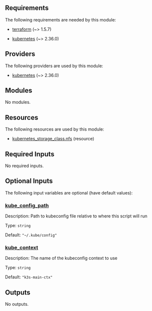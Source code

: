 <!-- BEGIN_TF_DOCS -->
## Requirements

The following requirements are needed by this module:

- <a name="requirement_terraform"></a> [terraform](#requirement\_terraform) (~> 1.5.7)

- <a name="requirement_kubernetes"></a> [kubernetes](#requirement\_kubernetes) (~> 2.36.0)

## Providers

The following providers are used by this module:

- <a name="provider_kubernetes"></a> [kubernetes](#provider\_kubernetes) (~> 2.36.0)

## Modules

No modules.

## Resources

The following resources are used by this module:

- [kubernetes_storage_class.nfs](https://registry.terraform.io/providers/hashicorp/kubernetes/latest/docs/resources/storage_class) (resource)

## Required Inputs

No required inputs.

## Optional Inputs

The following input variables are optional (have default values):

### <a name="input_kube_config_path"></a> [kube\_config\_path](#input\_kube\_config\_path)

Description: Path to kubeconfig file relative to where this script will run

Type: `string`

Default: `"~/.kube/config"`

### <a name="input_kube_context"></a> [kube\_context](#input\_kube\_context)

Description: The name of the kubeconfig context to use

Type: `string`

Default: `"k3s-main-ctx"`

## Outputs

No outputs.
<!-- END_TF_DOCS -->
